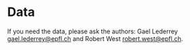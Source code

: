 # Data

If you need the data, please ask the authors: Gael Lederrey [gael.lederrey@epfl.ch](mailto:gael.lederrey@epfl.ch) and Robert West [robert.west@epfl.ch](mailto:robert.west@epfl.ch).
